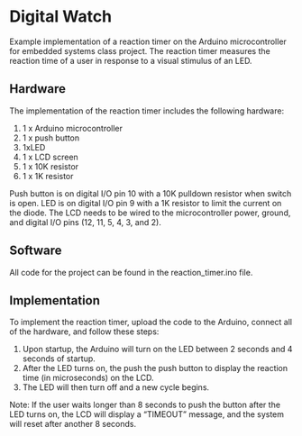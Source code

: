 # Digital Watch

Example implementation of a reaction timer on the Arduino microcontroller for embedded systems class project. The reaction timer measures the reaction time of a user in response to a visual stimulus of an LED.

## Hardware

The implementation of the reaction timer includes the following hardware:
1. 1 x Arduino microcontroller
2. 1 x push button
3. 1xLED
4. 1 x LCD screen
5. 1 x 10K resistor
6. 1 x 1K resistor

Push button is on digital I/O pin 10 with a 10K pulldown resistor when switch is open. LED is on digital I/O pin 9 with a 1K resistor to limit the current on the diode.
The LCD needs to be wired to the microcontroller power, ground, and digital I/O pins (12, 11, 5, 4, 3, and 2).

## Software

All code for the project can be found in the reaction_timer.ino file.

## Implementation

To implement the reaction timer, upload the code to the Arduino, connect all of the hardware, and follow these steps:

1. Upon startup, the Arduino will turn on the LED between 2 seconds and 4 seconds of startup.
2. After the LED turns on, the push the push button to display the reaction time (in
microseconds) on the LCD.
3. The LED will then turn off and a new cycle begins.

Note: If the user waits longer than 8 seconds to push the button after the LED turns on, the LCD will display a “TIMEOUT” message, and the system will reset after another 8 seconds.